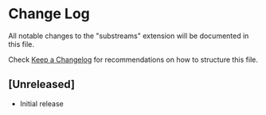 # Change Log

All notable changes to the "substreams" extension will be documented in this file.

Check [Keep a Changelog](http://keepachangelog.com/) for recommendations on how to structure this file.

## [Unreleased]

- Initial release